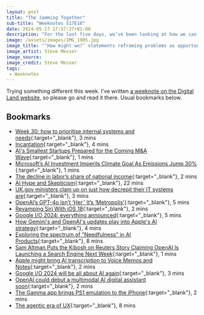 ```yaml
---
layout: post
title: "The Jamming Together"
sub-title: "Weeknotes S17E10"
date: 2024-05-17 17:57:27+01:00
description: "For the last five days, we’ve been looking at how we can make it easier for local planning authorities (LPAs) to provide data to our specifications. Instead of doing that in a standard delivery cycle, the team assembled in London for a design sprint."
image: /assets/images/IMG_1905.jpg
image_title: "’How might we?’ statements reframing problems as opportunities."
image_artist: Steve Messer
image_source:
image_credit: Steve Messer
tags:
 - Weeknotes
---
```


Trying something different this week. I’ve written [a weeknote on the Digital Land website](https://digital-land.github.io/blog-post/jamming-together/), so please go and read it there. Usual bookmarks below.

## Bookmarks

- [Week 30: how to prioritise internal systems and needs](https://zachmoss.co.uk/week-30-how-to-prioritise-internal-systems-and-needs){:target="_blank"}, 3 mins
- [Incantation](https://theinterconnected.net/eaton/incantation/){:target="_blank"}, 4 mins
- [AI's Smallest Startups Prepared for the Coming M&A Wave](https://www.bloomberg.com/news/newsletters/2024-05-13/ai-s-smallest-startups-prepared-for-the-coming-m-a-wave){:target="_blank"}, 1 mins
- [Microsoft’s AI Investment Imperils Climate Goal As Emissions Jump 30%](https://www.bloomberg.com/news/articles/2024-05-15/microsoft-s-ai-investment-imperils-climate-goal-as-emissions-jump-30){:target="_blank"}, 1 mins
- [The decline in labor’s share of national income](https://feeds.feedblitz.com/~/896545871/0/marginalrevolution~The-decline-in-labors-share-of-national-income.html){:target="_blank"}, 2 mins
- [AI Hype and Skepticism](https://sloanreview.mit.edu/audio/ai-hype-and-skepticism-economist-paul-romer/){:target="_blank"}, 22 mins
- [UK.gov ministers clam up on just how decrepit their IT systems are](https://www.thestack.technology/uk-gov-ministers-clam-up-on-just-how-creaky-their-it-systems-are/){:target="_blank"}, 3 mins
- [OpenAI’s GPT-4o Isn’t ‘Her,’ It’s ‘Metropolis’](https://www.404media.co/openais-gpt-4o-voice/){:target="_blank"}, 5 mins
- [Revamping Siri With iOS 18](https://mjtsai.com/blog/2024/05/14/revamping-siri-with-ios-18/){:target="_blank"}, 2 mins
- [Google I/O 2024: everything announced](https://www.theverge.com/24153841/google-io-2024-ai-gemini-android-chrome-photos){:target="_blank"}, 5 mins
- [How Gemini's and OpenAI's updates play into Apple's AI strategy](https://appleinsider.com/articles/24/05/14/how-geminis-and-openais-updates-play-into-apples-ai-strategy?utm_medium=rss){:target="_blank"}, 4 mins
- [Exploring the spectrum of "Needfulness" in AI Products](https://shapeofai.substack.com/p/exploring-the-spectrum-of-needfulness){:target="_blank"}, 8 mins
- [Sam Altman Puts the Kibosh on Reuters Story Claiming OpenAI Is Launching a Search Engine Next Week](https://daringfireball.net/linked/2024/05/10/altman-openai-new-product){:target="_blank"}, 1 mins
- [Apple might bring AI transcription to Voice Memos and Notes](https://www.theverge.com/2024/5/10/24153618/apple-ai-transcription-notes-voice-memos){:target="_blank"}, 2 mins
- [Google I/O 2024 will be all about AI again](https://www.theverge.com/2024/5/11/24154219/google-i-o-2024-what-to-expect-where-watch-livestream-ai-android-search-gemini){:target="_blank"}, 3 mins
- [OpenAI could debut a multimodal AI digital assistant soon](https://www.theverge.com/2024/5/11/24154307/openai-multimodal-digital-assistant-chatgpt-phone-calls){:target="_blank"}, 2 mins
- [The Gamma app brings PS1 emulation to the iPhone](https://www.theverge.com/2024/5/12/24154703/gamma-ps1-emulator-iphone-ios-apple-app-store){:target="_blank"}, 2 mins
- [The agentic era of UX](https://uxdesign.cc/the-agentic-era-of-ux-4b58634e410b){:target="_blank"}, 8 mins